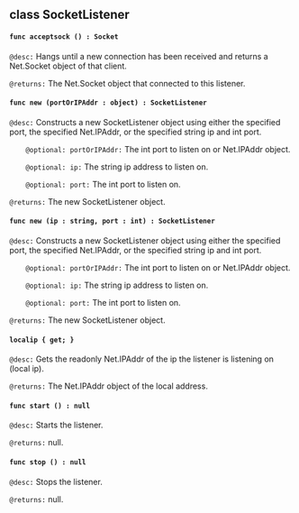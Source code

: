 ## class SocketListener

#### ```func acceptsock () : Socket```


```@desc:``` Hangs until a new connection has been received and returns a Net.Socket object of that client.

```@returns:``` The Net.Socket object that connected to this listener.

#### ```func new (portOrIPAddr : object) : SocketListener```


```@desc:``` Constructs a new SocketListener object using either the specified port, the specified Net.IPAddr, or the specified string ip and int port.

```    @optional: portOrIPAddr:``` The int port to listen on or Net.IPAddr object.

```    @optional: ip:``` The string ip address to listen on.

```    @optional: port:``` The int port to listen on.

```@returns:``` The new SocketListener object.

#### ```func new (ip : string, port : int) : SocketListener```


```@desc:``` Constructs a new SocketListener object using either the specified port, the specified Net.IPAddr, or the specified string ip and int port.

```    @optional: portOrIPAddr:``` The int port to listen on or Net.IPAddr object.

```    @optional: ip:``` The string ip address to listen on.

```    @optional: port:``` The int port to listen on.

```@returns:``` The new SocketListener object.

#### ```localip { get; }```


```@desc:``` Gets the readonly Net.IPAddr of the ip the listener is listening on (local ip).

```@returns:``` The Net.IPAddr object of the local address.

#### ```func start () : null```


```@desc:``` Starts the listener.

```@returns:``` null.

#### ```func stop () : null```


```@desc:``` Stops the listener.

```@returns:``` null.

